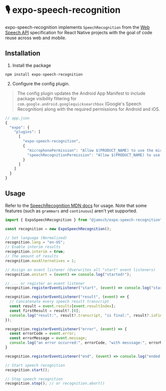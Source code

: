 # 🎙️ expo-speech-recognition

expo-speech-recognition implements `SpeechRecognition` from the [Web Speech API](https://wicg.github.io/speech-api/) specification for React Native projects with the goal of code reuse across web and mobile.

## Installation

1. Install the package

```
npm install expo-speech-recognition
```

2. Configure the config plugin.

> The config plugin updates the Android App Manifest to include package visibility filtering for `com.google.android.googlequicksearchbox` (Google's Speech Recognition) along with the required permissions for Android and iOS.

```js
// app.json
{
  "expo": {
    "plugins": [
      [
        "expo-speech-recognition",
        {
          "microphonePermission": "Allow $(PRODUCT_NAME) to use the microphone.",
          "speechRecognitionPermission": "Allow $(PRODUCT_NAME) to use speech recognition."
        }
      ]
    ]
  }
}
```

## Usage

Refer to the [SpeechRecognition MDN docs](https://developer.mozilla.org/en-US/docs/Web/API/SpeechRecognition) for usage. Note that some features (such as `grammars` and `continuous`) aren't yet supported.

```ts
import { ExpoSpeechRecognition } from "@jamsch/expo-speech-recognition";

const recognition = new ExpoSpeechRecognition();

// Set language (Normalized)
recognition.lang = "en-US";
// Enable interim results
recognition.interim = true;
// The amount of results
recognition.maxAlternatives = 1;

// Assign an event listener (Overwrites all "start" event listeners)
recognition.onstart = (event) => console.log("started!");

// ... or register an event listener
recognition.registerEventListener("start", (event) => console.log("started!"));

recognition.registerEventListener("result", (event) => {
  // Concatenate every speech result transcript
  const result = event.results[event.resultIndex];
  const firstResult = result?.[0];
  console.log("result:", result?.transcript, "is final:", result?.isFinal);
});

recognition.registerEventListener("error", (event) => {
  const errorCode = event.error;
  const errorMessage = event.message;
  console.log("an error occurred:", errorCode, "with messsage:", errorMessage);
}

recognition.registerEventListener("end", (event) => console.log("ended!"));

// Start speech recognition
recognition.start();

// Stop speech recognition
recognition.stop(); // or recognition.abort()
```
